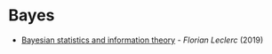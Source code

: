 # Bayes

* [Bayesian statistics and information theory](https://www.florent-leclercq.eu/teaching.php) - _Florian Leclerc_ \(2019\)
